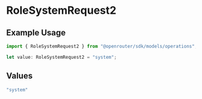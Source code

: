 # RoleSystemRequest2

## Example Usage

```typescript
import { RoleSystemRequest2 } from "@openrouter/sdk/models/operations";

let value: RoleSystemRequest2 = "system";
```

## Values

```typescript
"system"
```